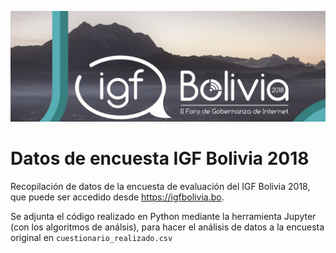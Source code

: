 ![alt text](https://github.com/pabloIO/IGFBo2018_encuesta_datos/blob/master/banner.png)

# Datos de encuesta IGF Bolivia 2018

Recopilación de datos de la encuesta de evaluación del IGF Bolivia 2018, que puede ser accedido desde https://igfbolivia.bo.

Se adjunta el código realizado en Python mediante la herramienta Jupyter (con los algoritmos de análsis), para hacer el análisis de datos a la encuesta original en `cuestionario_realizado.csv`

